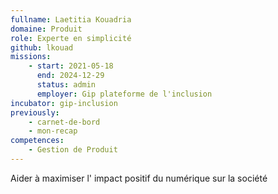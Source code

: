 ```yaml
---
fullname: Laetitia Kouadria
domaine: Produit
role: Experte en simplicité
github: lkouad
missions:
    - start: 2021-05-18
      end: 2024-12-29
      status: admin
      employer: Gip plateforme de l'inclusion
incubator: gip-inclusion
previously:
    - carnet-de-bord
    - mon-recap
competences:
    - Gestion de Produit
---
```


Aider à maximiser l' impact positif du numérique sur la société
